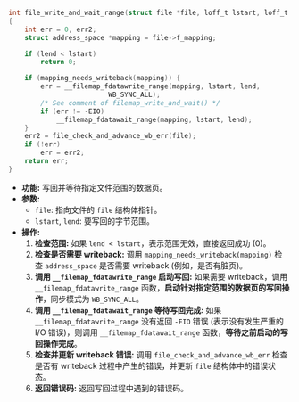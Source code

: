 ```c
int file_write_and_wait_range(struct file *file, loff_t lstart, loff_t lend)
{
	int err = 0, err2;
	struct address_space *mapping = file->f_mapping;

	if (lend < lstart)
		return 0;

	if (mapping_needs_writeback(mapping)) {
		err = __filemap_fdatawrite_range(mapping, lstart, lend,
						 WB_SYNC_ALL);
		/* See comment of filemap_write_and_wait() */
		if (err != -EIO)
			__filemap_fdatawait_range(mapping, lstart, lend);
	}
	err2 = file_check_and_advance_wb_err(file);
	if (!err)
		err = err2;
	return err;
}
```

* **功能:**  写回并等待指定文件范围的数据页。
* **参数:**
    * `file`:  指向文件的 `file` 结构体指针。
    * `lstart`, `lend`:  要写回的字节范围。
* **操作:**
    1. **检查范围:**  如果 `lend < lstart`，表示范围无效，直接返回成功 (0)。
    2. **检查是否需要 writeback:**  调用 `mapping_needs_writeback(mapping)` 检查 `address_space` 是否需要 writeback (例如，是否有脏页)。
    3. **调用 `__filemap_fdatawrite_range` 启动写回:**  如果需要 writeback，调用 `__filemap_fdatawrite_range` 函数，**启动针对指定范围的数据页的写回操作**，同步模式为 `WB_SYNC_ALL`。
    4. **调用 `__filemap_fdatawait_range` 等待写回完成:**  如果 `__filemap_fdatawrite_range` 没有返回 `-EIO` 错误 (表示没有发生严重的 I/O 错误)，则调用 `__filemap_fdatawait_range` 函数，**等待之前启动的写回操作完成**。
    5. **检查并更新 writeback 错误:**  调用 `file_check_and_advance_wb_err` 检查是否有 writeback 过程中产生的错误，并更新 `file` 结构体中的错误状态。
    6. **返回错误码:**  返回写回过程中遇到的错误码。